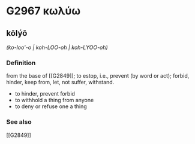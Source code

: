# G2967 κωλύω

## kōlýō

_(ko-loo'-o | koh-LOO-oh | koh-LYOO-oh)_

### Definition

from the base of [[G2849]]; to estop, i.e., prevent (by word or act); forbid, hinder, keep from, let, not suffer, withstand.

- to hinder, prevent forbid
- to withhold a thing from anyone
- to deny or refuse one a thing

### See also

[[G2849]]

